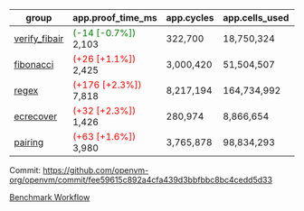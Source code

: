 | group | app.proof_time_ms | app.cycles | app.cells_used | leaf.proof_time_ms | leaf.cycles | leaf.cells_used |
| -- | -- | -- | -- | -- | -- | -- |
| [verify_fibair](https://github.com/openvm-org/openvm/blob/benchmark-results/benchmarks-pr/1963/verify_fibair-fee59615c892a4cfa439d3bbfbbc8bc4cedd5d33.md) |<span style='color: green'>(-14 [-0.7%])</span> 2,103 |  322,700 |  18,750,324 |- | - | - |
| [fibonacci](https://github.com/openvm-org/openvm/blob/benchmark-results/benchmarks-pr/1963/fibonacci-fee59615c892a4cfa439d3bbfbbc8bc4cedd5d33.md) |<span style='color: red'>(+26 [+1.1%])</span> 2,425 |  3,000,420 |  51,504,507 |- | - | - |
| [regex](https://github.com/openvm-org/openvm/blob/benchmark-results/benchmarks-pr/1963/regex-fee59615c892a4cfa439d3bbfbbc8bc4cedd5d33.md) |<span style='color: red'>(+176 [+2.3%])</span> 7,818 |  8,217,194 |  164,734,992 |- | - | - |
| [ecrecover](https://github.com/openvm-org/openvm/blob/benchmark-results/benchmarks-pr/1963/ecrecover-fee59615c892a4cfa439d3bbfbbc8bc4cedd5d33.md) |<span style='color: red'>(+32 [+2.3%])</span> 1,426 |  280,974 |  8,866,654 |- | - | - |
| [pairing](https://github.com/openvm-org/openvm/blob/benchmark-results/benchmarks-pr/1963/pairing-fee59615c892a4cfa439d3bbfbbc8bc4cedd5d33.md) |<span style='color: red'>(+63 [+1.6%])</span> 3,980 |  3,765,878 |  98,834,293 |- | - | - |


Commit: https://github.com/openvm-org/openvm/commit/fee59615c892a4cfa439d3bbfbbc8bc4cedd5d33

[Benchmark Workflow](https://github.com/openvm-org/openvm/actions/runs/16949699728)
